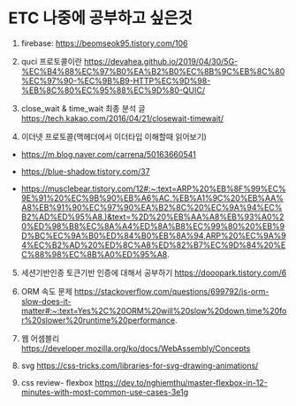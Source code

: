 # ETC 나중에 공부하고 싶은것
1. firebase: https://beomseok95.tistory.com/106

2. quci 프로토콜이란
https://devahea.github.io/2019/04/30/5G-%EC%B4%88%EC%97%B0%EA%B2%B0%EC%8B%9C%EB%8C%80%EC%97%90-%EC%9B%B9-HTTP%EC%9D%98-%EB%8C%80%EC%95%88%EC%9D%80-QUIC/

3. close_wait & time_wait 최종 분석 글
https://tech.kakao.com/2016/04/21/closewait-timewait/

4. 이더넷 프로토콜(맥헤더에서 이더타입 이해할때 읽어보기)
- https://m.blog.naver.com/carrena/50163660541

- https://blue-shadow.tistory.com/37

- https://musclebear.tistory.com/12#:~:text=ARP%20%EB%8F%99%EC%9E%91%20%EC%9B%90%EB%A6%AC,%EB%A1%9C%20%EB%AA%A8%EB%91%90%EC%97%90%EA%B2%8C%20%EC%9A%94%EC%B2%AD%ED%95%A8.)&text=%2D%20%EB%AA%A8%EB%93%A0%20%ED%98%B8%EC%8A%A4%ED%8A%B8%EC%99%80%20%EB%9D%BC%EC%9A%B0%ED%84%B0%EB%8A%94,ARP%20%EC%9A%94%EC%B2%AD%20%ED%8C%A8%ED%82%B7%EC%9D%84%20%EC%88%98%EC%8B%A0%ED%95%A8.


5. 세션기반인증 토큰기반 인증에 대해서 공부하기
https://dooopark.tistory.com/6


6. ORM 속도 문제
https://stackoverflow.com/questions/699792/is-orm-slow-does-it-matter#:~:text=Yes%2C%20ORM%20will%20slow%20down,time%20for%20slower%20runtime%20performance.


7. 웹 어셈블리
https://developer.mozilla.org/ko/docs/WebAssembly/Concepts


8. svg
https://css-tricks.com/libraries-for-svg-drawing-animations/


9. css review- flexbox
https://dev.to/nghiemthu/master-flexbox-in-12-minutes-with-most-common-use-cases-3e1g
